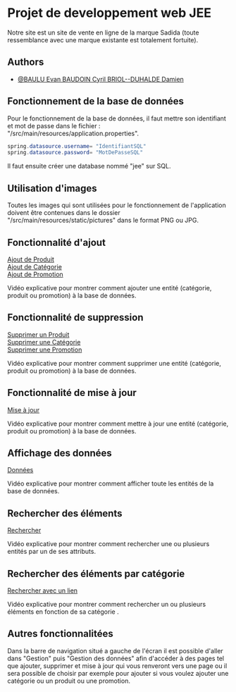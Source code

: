 # Projet de developpement web JEE

Notre site est un site de vente en ligne de la marque Sadida (toute ressemblance avec une marque existante est totalement fortuite).


## Authors

- [@BAULU  Evan BAUDOIN Cyril BRIOL--DUHALDE Damien](https://github.com/Dams6445/FinalProjectJEE)

## Fonctionnement de la base de données
Pour le fonctionnement de la base de données, il faut mettre son identifiant et mot de passe dans le fichier : "/src/main/resources/application.properties".
```java
spring.datasource.username= "IdentifiantSQL"
spring.datasource.password= "MotDePasseSQL"
```
Il faut ensuite créer une database nommé "jee" sur SQL.

## Utilisation d'images

Toutes les images qui sont utilisées pour le fonctionnement de l'application doivent être contenues dans le dossier "/src/main/resources/static/pictures" dans le format PNG ou JPG.

## Fonctionnalité d'ajout   

[Ajout de Produit](./Ajouter_Produit.webm)          
[Ajout de Catégorie](./Ajouter_Categorie.webm)   
[Ajout de Promotion](./Ajouter_Promotion.webm)   

Vidéo explicative pour montrer comment ajouter une entité 
(catégorie, produit ou promotion) à la base de données.

## Fonctionnalité de suppression

[Supprimer un Produit](./Supprimer_Produit.webm)          
[Supprimer une Catégorie](./Supprimer_Categorie.webm)   
[Supprimer une Promotion](./Supprimer_Promotion.webm)   

Vidéo explicative pour montrer comment supprimer une entité 
(catégorie, produit ou promotion) à la base de données.

## Fonctionnalité de mise à jour

[Mise à jour](https://linktodocumentation/)

Vidéo explicative pour montrer comment mettre à jour une entité
 (catégorie, produit ou promotion) à la base de données.

## Affichage des données

[Données](https://linktodocumentation/)

Vidéo explicative pour montrer comment afficher toute les entités de la base de données.

## Rechercher des éléments

[Rechercher](./Recherche_Entité.webm)

Vidéo explicative pour montrer comment rechercher une ou plusieurs entités par un de 
ses attributs.

## Rechercher des éléments par catégorie

[Rechercher avec un lien](./Recherche_Par_Lien.webm)

Vidéo explicative pour montrer comment rechercher un ou plusieurs éléments en fonction
 de sa catégorie .

## Autres fonctionnalitées

Dans la barre de navigation situé a gauche de l'écran il est possible d'aller 
dans "Gestion" puis "Gestion des données" afin d'accéder à des pages tel  que ajouter, 
supprimer et mise à jour qui vous renveront vers une page ou il sera possible de choisir 
par exemple pour ajouter si vous voulez ajouter une catégorie ou un produit ou une 
promotion.

